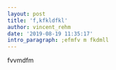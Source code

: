 ```yaml
---
layout: post
title: 'f,kfkldfkl'
author: vincent_rehm
date: '2019-08-19 11:35:17'
intro_paragraph: ;efmfv m fkdmll
---
```

fvvmdfm
